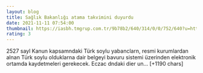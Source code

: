 ```yaml
--- 
layout: blog
title: Sağlık Bakanlığı atama takvimini duyurdu
date: 2021-11-11 07:54:00
thumbnail: https://iasbh.tmgrup.com.tr/9b78b2/640/314/0/0/752/640?u=https://isbh.tmgrup.com.tr/sbh/2021/11/11/son-dakika-40-bin-saglikci-atamasi-icin-takvim-belli-oldu-iste-basvuru-sonuc-ve-kura-tarihleri-1636617207134.jpg&bg=1
rating: 3
---
```

2527 sayl Kanun kapsamndaki Türk soylu yabanclarn, resmi kurumlardan alnan Türk soylu olduklarna dair belgeyi bavuru sistemi üzerinden elektronik ortamda kaydetmeleri gerekecek.
Eczac dndaki dier un… [+1190 chars]